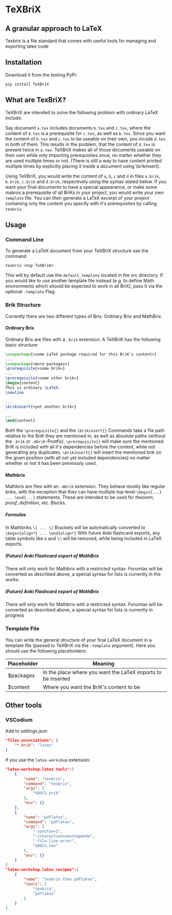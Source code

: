 TeXBriX
=======
A granular approach to LaTeX
----------------------------

Texbrix is a file standard that comes with useful tools for managing and exporting latex code

Installation
------------

Download it from the testing PyPi:

```shell
pip install TeXBriX
```

What are TexBriX?
-----------------

TeXBriX are intended to solve the following problem with ordinary LaTeX include:

Say document `a.tex` includes documents `b.tex` and `c.tex`, where the content of `d.tex` is a prerequisite for `c.tex`, as well as `b.tex`.
Since you want the content of `b.tex` and `c.tex` to be useable on their own, you incude `d.tex` in both of them. This results in the problem, that the content of `d.tex` is present twice in `a.tex`. TeXBriX makes all of those documents useable on their own while only importing prerequisites once, no matter whether they are used multiple times or not. (There is still a way to have content printed multiple times by explicitly placing it inside a document using \brikinsert).

Using TeXBriX, you would write the content of `a`, `b`, `c` and `d` in files `a.brik`, `b.brik`, `c.brik` and `d.brik`, respectively using the syntax stated below. If you want your final documents to have a special appearance, or make some makros a prerequisite of all BriKs in your project, you would write your own `template` file. You can then generate a LaTeX excerpt of your project containing only the content you specify with it's prerequisites by calling `texbrix`.

Usage
-----
### Command Line

To generate a LaTeX document from your TeXBriX structure use the command

```
texbrix <top TeXBriK>
```

This will by default use the `default_template` located in the src directory. If you would like to use another
template file instead (e.g. to define Math environments which should be expected to work in all BriX),
pass it via the optional `-template` Flag.

### Brik Structure
Currently there are two different types of Brix: Ordinary Brix and MathBrix
#### Ordinary Brix
Ordinary Brix are files with a `.brik` extension.
A TeXBriK has the following basic structure:
```LaTeX
\usepackage{<some LaTeX package required for this BriK's content>}
...
\usepackage{<more packages>}
\prerequisite{<some brik>}
...
\prerequisite{<some other brik>}
\begin{content}
This is ordinary \LaTeX.
\newline

...
\brikinsert{<yet another brik>}

...
\end{content}

```

Both the `\prerequisite{}` and the `\brikinsert{}` Commands take a file path relative to the BriK they are mentioned in, as well as absolute paths
(without the `.brik` or `.mbrik`-Postfix).
`\prerequisite{}` will make sure the mentioned BriK is included with all it's dependencies before the content, while
not generating any duplicates.
`\brikinsert{}` will insert the mentioned brik on the given position (with all not yet included dependencies) no matter whether
or not it has been previously used.

#### Mathbrix
Mathbrix are files with an `.mbrik` extension. They behave mostly like regular briks, with the exception that they can have multiple top-level `\begin{...} ... \end{...}` statements.
These are intended to be used for *theorem*, *proof*, *definition*, etc. Blocks.

##### Formulas
In Mathbriks `\[ ... \]` Brackets will be automatically converted to `\begin{align*} ... \end{align*}` With future Anki flashcard exports, any table symbols like `&` and `\\` will be removed, while being included in LaTeX exports.

##### (Future) Anki Flashcard export of MathBrix
There will only work for Mathbrix with a restricted syntax. Forumlas will be converted as described above, a special syntax for lists is currently in the works.

##### (Future) Anki Flashcard export of MathBrix
There will only work for Mathbrix with a restricted syntax. Forumlas will be converted as described above, a special syntax for lists is currently in progress

### Template File
You can write the general structure of your final LaTeX document in a template file (passed to TeXBriX via the `-template` argument).
Here you should use the following placeholders:

| Placeholder | Meaning |
| ----------- | ------- |
| $packages   | In the place where you want the LaTeX imports to be inserted |
| $content    | Where you want the BriK's content to be |


Other tools
---------------------------
### VSCodium
Add to settings.json

```json
"files.associations": {
	"*.brik": "latex"
}
```
If you use the `latex-workshop` extension:
```json
"latex-workshop.latex.tools":[
	{
		"name": "texbrix",
		"command": "texbrix",
		"args": [
			"%DOC%.brik"
		],
		"env": {}
	},
	{
		"name": "pdflatex",
		"command": "pdflatex",
		"args": [
			"-synctex=1",
			"-interaction=nonstopmode",
			"-file-line-error",
			"%DOC%.tex"
		],
		"env": {}
	}
]
"latex-workshop.latex.recipes":[
	{
		"name": "texbrix then pdflatex",
		"tools": [
			"texbrix",
			"pdflatex"
		]
	}
]

```
